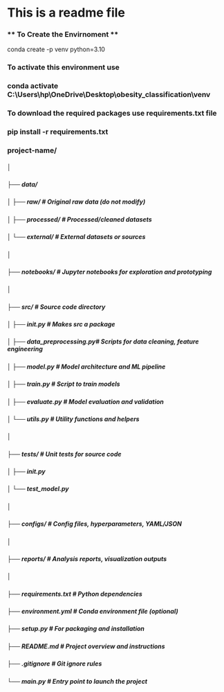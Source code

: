 # This is a readme file

### ** To Create the Envirnoment **
conda create -p venv python=3.10 

###  To activate this environment use                    
###  conda activate C:\Users\hp\OneDrive\Desktop\obesity_classification\venv     

### To download the required packages use requirements.txt file
### pip install -r requirements.txt


### project-name/
##### │
##### ├── data/
##### │   ├── raw/                 # Original raw data (do not modify)
##### │   ├── processed/           # Processed/cleaned datasets
##### │   └── external/            # External datasets or sources
##### │
##### ├── notebooks/               # Jupyter notebooks for exploration and prototyping
##### │
##### ├── src/                     # Source code directory
##### │   ├── __init__.py          # Makes src a package
##### │   ├── data_preprocessing.py# Scripts for data cleaning, feature engineering
##### │   ├── model.py             # Model architecture and ML pipeline
##### │   ├── train.py             # Script to train models
##### │   ├── evaluate.py          # Model evaluation and validation
##### │   └── utils.py             # Utility functions and helpers
##### │
##### ├── tests/                   # Unit tests for source code
##### │   ├── __init__.py
##### │   └── test_model.py
##### │
##### ├── configs/                 # Config files, hyperparameters, YAML/JSON
##### │
##### ├── reports/                 # Analysis reports, visualization outputs
##### │
##### ├── requirements.txt         # Python dependencies
##### ├── environment.yml          # Conda environment file (optional)
##### ├── setup.py                 # For packaging and installation
##### ├── README.md                # Project overview and instructions
##### ├── .gitignore               # Git ignore rules
##### └── main.py                  # Entry point to launch the project
##### 
